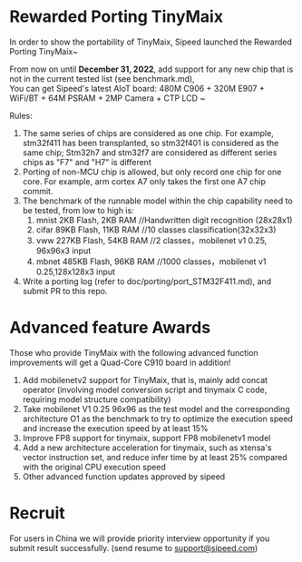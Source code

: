 # Rewarded Porting TinyMaix
In order to show the portability of TinyMaix, Sipeed launched the Rewarded Porting TinyMaix~  

From now on until **December 31, 2022**, add support for any new chip that is not in the current tested list (see benchmark.md),   
You can get Sipeed's latest AIoT board: 480M C906 + 320M E907 + WiFi/BT + 64M PSRAM + 2MP Camera + CTP LCD ~  

Rules:  
1. The same series of chips are considered as one chip. For example, stm32f411 has been transplanted, so stm32f401 is considered as the same chip; Stm32h7 and stm32f7 are considered as different series chips as "F7" and "H7" is different
2. Porting of non-MCU chip is allowed, but only record one chip for one core. For example, arm cortex A7 only takes the first one A7 chip commit.
3. The benchmark of the runnable model within the chip capability need to be tested, from low to high is:
   1. mnist   2KB Flash,  2KB RAM    //Handwritten digit recognition (28x28x1)
   2. cifar  89KB Flash, 11KB RAM    //10 classes classification(32x32x3)
   3. vww   227KB Flash, 54KB RAM    //2 classes，mobilenet v1 0.25, 96x96x3 input
   4. mbnet 485KB Flash, 96KB RAM    //1000 classes，mobilenet v1 0.25,128x128x3 input
4. Write a porting log (refer to doc/porting/port_STM32F411.md), and submit PR to this repo.

# Advanced feature Awards
Those who provide TinyMaix with the following advanced function improvements will get a Quad-Core C910 board in addition!  
1. Add mobilenetv2 support for TinyMaix, that is, mainly add concat operator (involving model conversion script and tinymaix C code, requiring model structure compatibility)
2. Take mobilenet V1 0.25 96x96 as the test model and the corresponding architecture O1 as the benchmark to try to optimize the execution speed and increase the execution speed by at least 15%
3. Improve FP8 support for tinymaix, support FP8 mobilenetv1 model
4. Add a new architecture acceleration for tinymaix, such as xtensa's vector instruction set, and reduce infer time by at least 25% compared with the original CPU execution speed
5. Other advanced function updates approved by sipeed

# Recruit
For users in China we will provide priority interview opportunity if you submit result successfully. (send resume to support@sipeed.com)